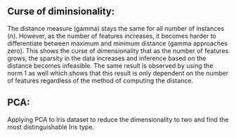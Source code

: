## Curse of diminsionality: 
The distance measure (gamma) stays the same for all number of instances (n). However, as the number of features increases, it becomes harder to differentiate between maximum and minimum distance (gamma approaches zero). This shows the curse of dimensionality that as the number of features grows, the sparsity in the data increases and inference based on the distance becomes infeasible. The same result is observed by using the norm 1 as well which shows that this result is only dependent on the number of features regardless of the method of computing the distance.
## PCA:
Applying PCA to Iris dataset to reduce the dimensionality to two and find the most distinguishable Iris type. 
